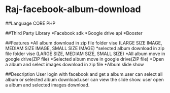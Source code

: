 # Raj-facebook-album-download
##Language
CORE PHP

##Third Party Library
*Facebook sdk
*Google drive api
*Booster

##Features 
*All album download in zip file folder vise (LARGE SIZE IMAGE, MEDIAM SIZE IMAGE, SMALL SIZE IMAGE)
*selected album download in zip file folder vise (LARGE SIZE, MEDIAM SIZE, SMALL SIZE)
*All album move in google drive(ZIP file)
*Selected album move in google drive(ZIP file)
*Open a album and select images download in zip file
*Album slide show

##Description
User login with facebook and get a album.user can select all album or selected album download.user can view the slide show.
user open a album and selected images download.



